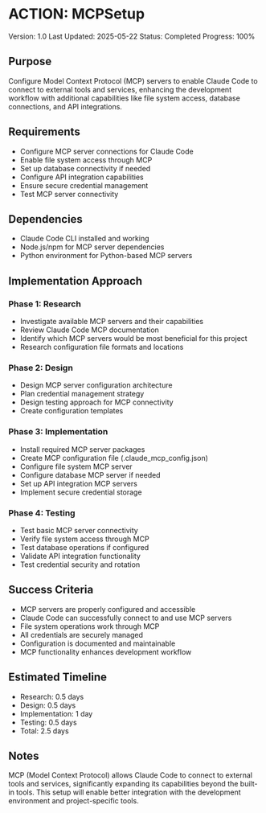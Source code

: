 # ACTION: MCPSetup

Version: 1.0
Last Updated: 2025-05-22
Status: Completed
Progress: 100%

## Purpose

Configure Model Context Protocol (MCP) servers to enable Claude Code to connect to external tools and services, enhancing the development workflow with additional capabilities like file system access, database connections, and API integrations.

## Requirements

- Configure MCP server connections for Claude Code
- Enable file system access through MCP
- Set up database connectivity if needed
- Configure API integration capabilities
- Ensure secure credential management
- Test MCP server connectivity

## Dependencies

- Claude Code CLI installed and working
- Node.js/npm for MCP server dependencies
- Python environment for Python-based MCP servers

## Implementation Approach

### Phase 1: Research

- Investigate available MCP servers and their capabilities
- Review Claude Code MCP documentation
- Identify which MCP servers would be most beneficial for this project
- Research configuration file formats and locations

### Phase 2: Design

- Design MCP server configuration architecture
- Plan credential management strategy
- Design testing approach for MCP connectivity
- Create configuration templates

### Phase 3: Implementation

- Install required MCP server packages
- Create MCP configuration file (.claude_mcp_config.json)
- Configure file system MCP server
- Configure database MCP server if needed
- Set up API integration MCP servers
- Implement secure credential storage

### Phase 4: Testing

- Test basic MCP server connectivity
- Verify file system access through MCP
- Test database operations if configured
- Validate API integration functionality
- Test credential security and rotation

## Success Criteria

- MCP servers are properly configured and accessible
- Claude Code can successfully connect to and use MCP servers
- File system operations work through MCP
- All credentials are securely managed
- Configuration is documented and maintainable
- MCP functionality enhances development workflow

## Estimated Timeline

- Research: 0.5 days
- Design: 0.5 days
- Implementation: 1 day
- Testing: 0.5 days
- Total: 2.5 days

## Notes

MCP (Model Context Protocol) allows Claude Code to connect to external tools and services, significantly expanding its capabilities beyond the built-in tools. This setup will enable better integration with the development environment and project-specific tools.
